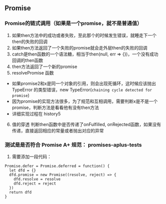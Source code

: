 ## Promise 

### Promise的链式调用（如果是一个promise，就不是普通值）
1. 如果then方法中的成功或者失败，至此那个的时候发生错误，就睡走下一个then的失败的回调
2. 如果then方法返回了一个失败的promise就会走外层then的失败的回调
3. catch是then函数的一个语法糖，相当于then(null, err => {})，一个没有成功回调的then函数
4. then方法返回了一个新的promise
5. resolvePromise 函数
  - 如果promise2和x是同一个对象的引用，则会出现死循环，这时候应该抛出 TypeError 的类型错误，new TypeError(`chaining cycle detected for promise`)  
  - 因为promise的实现方法很多，为了规范和互相调用，需要判断x是不是一个promise，判断方法是看看他有没有then方法
  - 详细实现过程在 history5
6. 值的穿透
  判断then函数中是否传递了onFulfilled, onRejected函数，如果没有传递，直接返回相应的常量或者抛出对应的异常

### 测试是是否符合 Promise A+ 规范： promises-aplus-tests
1. 需要添加一段代码：
```
Promise.defer = Promise.deferred = function() {
  let dfd = {}
  dfd.promise = new Promise((resolve, reject) => {
    dfd.resolve = resolve
    dfd.reject = reject
  })
  return dfd
}
```